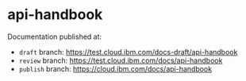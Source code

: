 # api-handbook
Documentation published at:
* `draft` branch: https://test.cloud.ibm.com/docs-draft/api-handbook
* `review` branch: https://test.cloud.ibm.com/docs/api-handbook
* `publish` branch: https://cloud.ibm.com/docs/api-handbook
